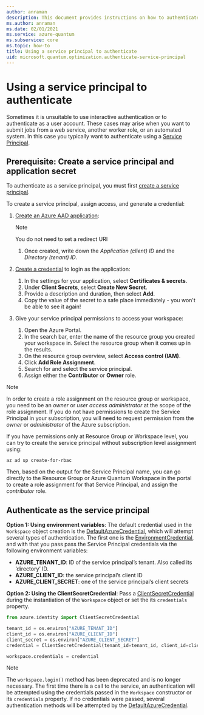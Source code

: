 ```yaml
---
author: anraman
description: This document provides instructions on how to authenticate using a service principal.
ms.author: anraman
ms.date: 02/01/2021
ms.service: azure-quantum
ms.subservice: core
ms.topic: how-to
title: Using a service principal to authenticate
uid: microsoft.quantum.optimization.authenticate-service-principal
---
```


# Using a service principal to authenticate

Sometimes it is unsuitable to use interactive authentication or to authenticate
as a user account. These cases may arise when you want to submit jobs from a
web service, another worker role, or an automated system. In this case you
typically want to authenticate using a [Service
Principal](/azure/active-directory/develop/app-objects-and-service-principals).

## Prerequisite: Create a service principal and application secret

To authenticate as a service principal, you must first [create a service
principal](/azure/active-directory/develop/howto-create-service-principal-portal).

To create a service principal, assign access, and generate a credential:

1. [Create an Azure AAD application](/azure/active-directory/develop/howto-create-service-principal-portal):
    >[!NOTE]
    > You do not need to set a redirect URI

    1. Once created, write down the *Application (client) ID* and the *Directory (tenant) ID*.

1. [Create a
   credential](/azure/active-directory/develop/howto-create-service-principal-portal#create-a-new-application-secret)
   to login as the application:
    1. In the settings for your application, select **Certificates & secrets**.
    1. Under **Client Secrets**, select **Create New Secret**.
    1. Provide a description and duration, then select **Add**.
    1. Copy the value of the secret to a safe place immediately - you won't be
       able to see it again!

1. Give your service principal permissions to access your workspace:
    1. Open the Azure Portal.
    1. In the search bar, enter the name of the resource group you created your
       workspace in. Select the resource group when it comes up in the results.
    1. On the resource group overview, select **Access control (IAM)**.
    1. Click **Add Role Assignment**.
    1. Search for and select the service principal.
    1. Assign either the **Contributor** or **Owner** role.

> [!NOTE]
> In order to create a role assignment on the resource group or workspace, you need to be an _owner_ or _user access administrator_ at the scope of the role assignment. If you do not have permissions to create the Service Principal in your subscription, you will need to request permission from the _owner_ or _administrator_ of the Azure subscription.
>
> If you have permissions only at Resource Group or Workspace level, you can try to create the service principal without subscription level assignment using:
>
> `az ad sp create-for-rbac`
>
> Then, based on the output for the Service Principal name, you can go directly to the Resource Group or Azure Quantum Workspace in the portal to create a role assignment for that Service Principal, and assign the _contributor_ role. 

## Authenticate as the service principal

**Option 1: Using environment variables**:
The default credential used in the `Workspace` object creation is the [DefaultAzureCredential](https://azuresdkdocs.blob.core.windows.net/$web/python/azure-identity/1.6.0/azure.identity.html#azure.identity.DefaultAzureCredential), which will attempt several types of authentication.
The first one is the [EnvironmentCredential](https://azuresdkdocs.blob.core.windows.net/$web/python/azure-identity/1.6.0/azure.identity.html#azure.identity.EnvironmentCredential), and with that you pass pass the Service Principal credentials via the following environment variables:
- **AZURE_TENANT_ID**: ID of the service principal’s tenant. Also called its ‘directory’ ID.
- **AZURE_CLIENT_ID**: the service principal’s client ID
- **AZURE_CLIENT_SECRET**: one of the service principal’s client secrets

**Option 2: Using the ClientSecretCredential**: Pass a [ClientSecretCredential](/python/api/azure-identity/azure.identity.clientsecretcredential) during the instantiation of the `Workspace` object or set the its `credentials` property.

```python
from azure.identity import ClientSecretCredential

tenant_id = os.environ["AZURE_TENANT_ID"]
client_id = os.environ["AZURE_CLIENT_ID"]
client_secret = os.environ["AZURE_CLIENT_SECRET"]
credential = ClientSecretCredential(tenant_id=tenant_id, client_id=client_id, client_secret=client_secret)

workspace.credentials = credential
```

> [!NOTE]
> The `workspace.login()` method has been deprecated and is no longer necessary. The first time there is a call to the service, an authentication will be attempted using the credentials passed in the `Workspace` constructor or its `credentials` property. If no credentials were passed, several authentication methods will be attempted by the [DefaultAzureCredential](https://azuresdkdocs.blob.core.windows.net/$web/python/azure-identity/1.6.0/azure.identity.html#azure.identity.DefaultAzureCredential).


